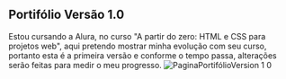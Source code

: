 ## Portifólio Versão 1.0

Estou cursando a Alura, no curso "A partir do zero: HTML e CSS para projetos web", aqui pretendo mostrar minha evolução com seu curso, portanto esta é a primeira versão e conforme o tempo passa, alterações serão feitas para medir o meu progresso.
![PaginaPortifólioVersion 1 0](https://github.com/gustavkeller-23/Portifolio.version1.0_CursoAlura.html/assets/124906037/dcb95e58-3f9b-4f6f-88b5-2119cd3bf3e8)
